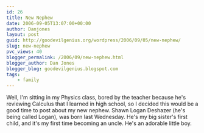 ```yaml
---
id: 26
title: New Nephew
date: 2006-09-05T13:07:00+00:00
author: Danjones
layout: post
guid: http://goodevilgenius.org/wordpress/2006/09/05/new-nephew/
slug: new-nephew
pvc_views: 40
blogger_permalink: /2006/09/new-nephew.html
blogger_author: Dan Jones
blogger_blog: goodevilgenius.blogspot.com
tags:
    - family
---
```


Well, I'm sitting in my Physics class, bored by the teacher because he's reviewing Calculus that I learned in high school, so I decided this would be a good time to post about my new nephew. Shawn Logan Deshazer (he's being called Logan), was born last Wednesday. He's my big sister's first child, and it's my first time becoming an uncle. He's an adorable little boy.

